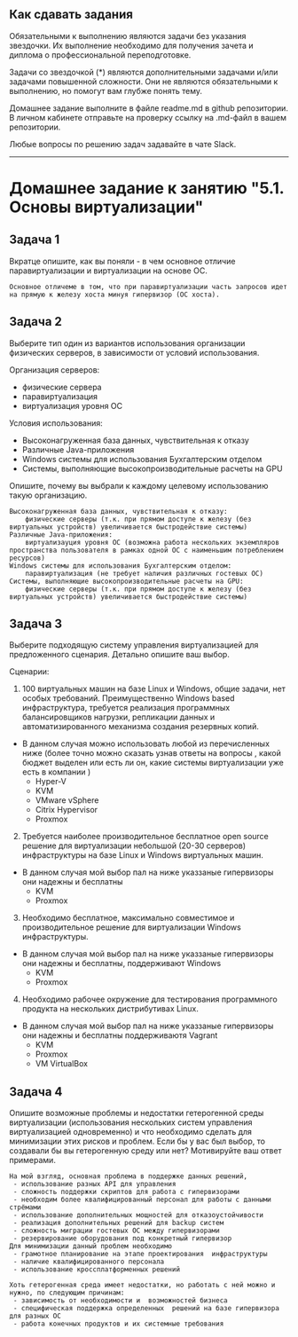 ## Как сдавать задания

Обязательными к выполнению являются задачи без указания звездочки. Их выполнение необходимо для получения зачета и диплома о профессиональной переподготовке.

Задачи со звездочкой (*) являются дополнительными задачами и/или задачами повышенной сложности. Они не являются обязательными к выполнению, но помогут вам глубже понять тему.

Домашнее задание выполните в файле readme.md в github репозитории. В личном кабинете отправьте на проверку ссылку на .md-файл в вашем репозитории.

Любые вопросы по решению задач задавайте в чате Slack.

---


# Домашнее задание к занятию "5.1. Основы виртуализации"

## Задача 1

Вкратце опишите, как вы поняли - в чем основное отличие паравиртуализации и виртуализации на основе ОС.
    
    Основное отличеме в том, что при паравиртуализации часть запросов идет на прямую к железу хоста минуя гипервизор (ОС хоста). 

## Задача 2

Выберите тип один из вариантов использования организации физических серверов, 
в зависимости от условий использования.

Организация серверов:
- физические сервера 
- паравиртуализация
- виртуализация уровня ОС

Условия использования:

- Высоконагруженная база данных, чувствительная к отказу
- Различные Java-приложения  
- Windows системы для использования Бухгалтерским отделом 
- Системы, выполняющие высокопроизводительные расчеты на GPU

Опишите, почему вы выбрали к каждому целевому использованию такую организацию.

    Высоконагруженная база данных, чувствительная к отказу:
        физические серверы (т.к. при прямом доступе к железу (без виртуальных устройств) увеличивается быстродействие системы)
    Различные Java-приложения:
        виртуализауция уровня ОС (возможна работа нескольких экземпляров пространства пользователя в рамках одной ОС с наименьшим потреблением ресурсов)
    Windows системы для использования Бухгалтерским отделом:
        паравиртуализация (не требует наличия различных гостевых ОС)
    Системы, выполняющие высокопроизводительные расчеты на GPU:
        физические серверы (т.к. при прямом доступе к железу (без виртуальных устройств) увеличивается быстродействие системы)


## Задача 3

Выберите подходящую систему управления виртуализацией для предложенного сценария. Детально опишите ваш выбор.

Сценарии:

1. 100 виртуальных машин на базе Linux и Windows, общие задачи, нет особых требований. Преимущественно Windows based инфраструктура, требуется реализация программных балансировщиков нагрузки, репликации данных и автоматизированного механизма создания резервных копий.
    
- В данном случая  можно использовать  любой из перечисленных ниже (более точно можно сказать узнав ответы на вопросы , какой бюджет  выделен или есть ли он,  какие системы виртуализации уже есть в компании     )
  - Hyper-V
  - KVM
  - VMware vSphere
  - Citrix Hypervisor
  - Proxmox

2. Требуется наиболее производительное бесплатное open source решение для виртуализации небольшой (20-30 серверов) инфраструктуры на базе Linux и Windows виртуальных машин.
- В данном случая  мой выбор пал на ниже указзаные гипервизоры они надежны и бесплатны 
  - KVM
  - Proxmox
3. Необходимо бесплатное, максимально совместимое и производительное решение для виртуализации Windows инфраструктуры.
- В данном случая  мой выбор пал на ниже указзаные гипервизоры они надежны и бесплатны, поддерживают Windows 
  - KVM
  - Proxmox
4. Необходимо рабочее окружение для тестирования программного продукта на нескольких дистрибутивах Linux.
- В данном случая  мой выбор пал на ниже указзаные гипервизоры они надежны и бесплатны поддерживаютя Vagrant 
  - KVM
  - Proxmox
  - VM VirtualBox

## Задача 4

Опишите возможные проблемы и недостатки гетерогенной среды виртуализации (использования нескольких систем управления виртуализацией одновременно) и что необходимо сделать для минимизации этих рисков и проблем. Если бы у вас был выбор, то создавали бы вы гетерогенную среду или нет? Мотивируйте ваш ответ примерами.
    
    На мой взгляд, основная проблема в поддержке данных решений, 
     - использование разных API для управления
     - сложность поддержки скриптов для работа с гипервизорами
     - необходим более квалифицированный персонал для работы с данными стрёмами
     - использование дополнительных мощностей для отказоустойчивости 
     - реализация дополнительных решений для backup систем 
     - сложность миграции гостевых ОС между гипервизорами
     - резервирование оборудования под конкретный гипервизор 
    Для минимизации данный проблем необходимо
     - грамотное планирование на этапе проектирования  инфраструктуры
     - наличие квалифицированного персонала 
     - использование кроссплатформенных решений  

    Хоть гетерогенная среда имеет недостатки, но работать с ней можно и нужно, по следующим причинам:
     - зависимость от необходимости и  возможностей бизнеса  
     - специфическая поддержка определенных  решений на базе гипервизора для разных ОС 
     - работа конечных продуктов и их системные требования 


        
        
        